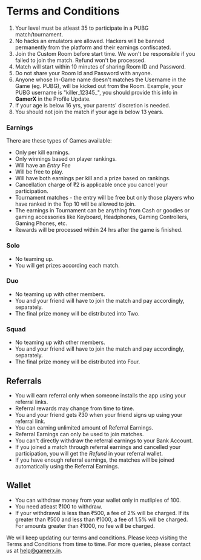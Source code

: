 # Terms and Conditions

1. Your level must be atleast 35 to participate in a PUBG match/tournament.
2. No hacks an emulators are allowed. Hackers will be banned permanently from the platform and their earnings confiscated.
3. Join the Custom Room before start time. We won't be responsible if you failed to join the match. Refund won't be processed.
4. Match will start within 10 minutes of sharing Room ID and Password.
5. Do not share your Room Id and Password with anyone.
6. Anyone whose In-Game name doesn't matches the Username in the Game (eg. PUBG), will be kicked out from the Room. Example, your PUBG username is "killer_12345_", you should provide this info in **GamerX** in the Profile Update.
7. If your age is below 16 yrs, your parents' discretion is needed.
8. You should not join the match if your age is below 13 years.

### Earnings
There are these types of Games available: 
* Only per kill earnings.
* Only winnings based on player rankings.
* Will have an *Entry Fee*
* Will be free to play.
* Will have both earnings per kill and a prize based on rankings.
* Cancellation charge of ₹2 is applicable once you cancel your participation.
* Tournament matches - the entry will be free but only those players who have ranked in the Top 10 will be allowed to join.
* The earnings in Tournament can be anything from Cash or goodies or gaming accessories like Keyboard, Headphones, Gaming Controllers, Gaming Phones, etc.
* Rewards will be processed within 24 hrs after the game is finished.

### Solo
* No teaming up.
* You will get prizes according each match.

### Duo
* No teaming up with other members.
* You and your friend will have to join the match and pay accordingly, separately.
* The final prize money will be distributed into Two.

### Squad
* No teaming up with other members.
* You and your friend will have to join the match and pay accordingly, separately.
* The final prize money will be distributed into Four.

## Referrals
* You will earn referral only when someone installs the app using your referral links.
* Referral rewards may change from time to time.
* You and your friend gets ₹30 when your friend signs up using your referral link.
* You can earning unlimited amount of Referral Earnings.
* Referral Earnings can only be used to join matches.
* You can't directly withdraw the referral earnings to your Bank Account.
* If you joined a match through referral earnings and cancelled your participation, you will get the *Refund* in your referral wallet.
* If you have enough referral earnings, the matches will be joined automatically using the Referral Earnings.

## Wallet
* You can withdraw money from your wallet only in mutliples of 100.
* You need atleast ₹100 to withdraw.
* If your withdrawal is less than ₹500, a fee of 2% will be charged. If its greater than ₹500 and less than ₹1000, a fee of 1.5% will be charged. For amounts greater than ₹1000, no fee will be charged.

We will keep updating our terms and conditions. Please keep visiting the Terms and Conditions from time to time.
For more queries, please contact us at help@gamerx.in.